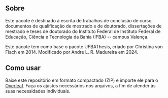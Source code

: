 ## Sobre

Este pacote é destinado à escrita de trabalhos de conclusão de curso, documentos de qualificação de mestrado e de doutorado, dissertações de mestrado e teses de doutorado do Instituto Federal de Instituto Federal de Educação, Ciência e Tecnologia da Bahia (IFBA) -- campus Valença.

Este pacote tem como base o pacote UFBAThesis, criado por Christina von Flach em 2014. Modificado por Andre L. R. Madureira em 2024.

## Como usar

Baixe este repositório em formato compactado (ZIP) e importe ele para o [Overleaf](http://www.overleaf.com). Faça os ajustes necessários nos arquivos, a fim de atender às suas necessidades individuais.